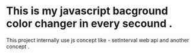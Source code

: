 # This is my javascript bacground color changer in every secound .
This project internally use js concept like - setInterval web api and another concept .
